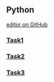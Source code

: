 ## Python

[editor on GitHub](https://github.com/mobenlu/PythonBasic/edit/master/README.md) 

### [Task1](https://github.com/mobenlu/PythonBasic/blob/master/Task1.md)
### [Task2](https://github.com/mobenlu/PythonBasic/blob/master/Task2.md)
### [Task3](https://github.com/mobenlu/PythonBasic/blob/master/Task3.md)